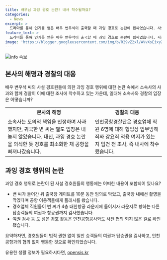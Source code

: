 ```yaml
---
title: 배우님 과잉 경호 논란! 내사 착수될까요?
categories:
  - News
excerpt: >
  드라마를 통해 인기를 얻은 배우 변우석이 출국할 때 과잉 경호로 논란에 휩싸였습니다. 사설 경호원들은 출국장을 막고, 공항 이용객에게 과잉 경호로 불편을 줬는데, 법적 권한이 없는데도 탑승객의 여권을 검사했습니다. 이에 국가인권위원회에 제소될 정도로 시민들의 불만이 커지고 있습니다. 이에 경찰은 경호업체 직원 6명을 조사 중이며, 소속사는 사과했지만 변우석 씨는 입장을 내놓지 않았습니다.
feature_text: >
  드라마를 통해 인기를 얻은 배우 변우석이 출국할 때 과잉 경호로 논란에 휩싸였습니다. 사설 경호원들은 출국장을 막고, 공항 이용객에게 과잉 경호로 불편을 줬는데, 법적 권한이 없는데도 탑승객의 여권을 검사했습니다. 이에 국가인권위원회에 제소될 정도로 시민들의 불만이 커지고 있습니다. 이에 경찰은 경호업체 직원 6명을 조사 중이며, 소속사는 사과했지만 변우석 씨는 입장을 내놓지 않았습니다.
image: 'https://blogger.googleusercontent.com/img/b/R29vZ2xl/AVvXsEixyZcFfHzMRdzZMjFBmAUKJYCLCGyLL1o632UiGVXcaFdKo_bkvkuCioo0uUKlGfBVcT3P84aROyZIXSBEx3Aw5nCQ3pTgDom1WDC4m8eifvWiAmWEEVb4x6G_l8C0QH225ldMjyaFvpxGEBGNO37VmDTDMHGhJPq73UglMfDca1-0aw/s1600/blogspot.png'
---
```


<p><img src="https://blogger.googleusercontent.com/img/b/R29vZ2xl/AVvXsEixyZcFfHzMRdzZMjFBmAUKJYCLCGyLL1o632UiGVXcaFdKo_bkvkuCioo0uUKlGfBVcT3P84aROyZIXSBEx3Aw5nCQ3pTgDom1WDC4m8eifvWiAmWEEVb4x6G_l8C0QH225ldMjyaFvpxGEBGNO37VmDTDMHGhJPq73UglMfDca1-0aw/s1600/blogspot.png" alt="info 속보" /></p>

<h2 data-ke-size="size26">본사의 해명과 경찰의 대응</h2>

<p data-ke-size="size16">배우 변우석 씨의 사설 경호원들에 의한 과잉 경호 행위에 대한 논란 속에서 소속사의 사과와 함께 경찰이 이에 대한 조사에 착수하고 있는 가운데, 일대해 소속사와 경찰의 입장은 어떻습니까?</p>

<table>
  <tbody>
    <tr>
      <td style="text-align: center; height: 17px;"><b>본사의 해명</b></td>
      <td style="text-align: center; height: 17px;"><b>경찰의 대응</b></td>
    </tr>
    <tr>
      <td style="text-align: left; height: 17px;">소속사는 도의적 책임을 인정하며 사과했지만, 귀국한 변 씨는 별도 입장은 내놓지 않았습니다. 대신, 과잉 경호 논란을 의식한 듯 경호를 최소화한 채 공항을 빠져나갔습니다.</td>
      <td style="text-align: left; height: 17px;">인천공항경찰단은 경호업체 직원 6명에 대해 형법상 업무방해죄와 강요죄 적용 여지가 있는지 입건 전 조사, 즉 내사에 착수했습니다.</td>
    </tr>
  </tbody>
</table>

<h2 data-ke-size="size26">과잉 경호 행위의 논란</h2>

<p data-ke-size="size16">과잉 경호 행위로 논란이 된 사설 경호원들의 행동에는 어떠한 내용이 포함되어 있나요?</p>

<ul>
  <li>변 씨가 들어간 뒤 출국장 게이트를 10분 동안 임의로 막았고, 출국장 내에선 촬영을 막겠다며 공항 이용객들에게 플래시를 쐈습니다.</li>
  <li>경호업체 직원들이 변 씨가 4층 대한항공 라운지에 들어서자 라운지로 향하는 다른 탑승객들의 여권과 항공권까지 검사했습니다.</li>
  <li>여권 검사 등 도 넘은 경호 활동은 인천공항공사와도 사전 협의 되지 않은 걸로 확인됐습니다.</li>
</ul>

<p data-ke-size="size16">요약하자면, 경호원들이 법적 권한 없이 일반 승객들의 여권과 탑승권을 검사하고, 인천공항과의 협의 없이 행동한 것으로 확인되었습니다.</p>
유용한 생활 정보가 필요하시다면, <a href="https://opensis.kr" rel="dofollow">opensis.kr</a>


